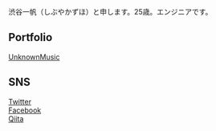 渋谷一帆（しぶやかずほ）と申します。25歳。エンジニアです。

## Portfolio
[UnknownMusic](https://www.unknownmusic.net/)

## SNS
[Twitter](https://twitter.com/kazuho_web)  
[Facebook](https://www.facebook.com/kazuhoweb)  
[Qiita](https://qiita.com/studyitpc)
